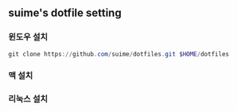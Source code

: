## suime's dotfile setting 


### 윈도우 설치 

```powershell
git clone https://github.com/suime/dotfiles.git $HOME/dotfiles
```

### 맥 설치 


### 리눅스 설치 
